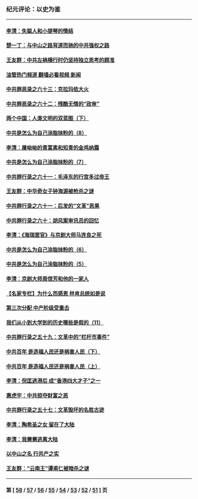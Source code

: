 ### 纪元评论：以史为鉴
---
#### [李清：失聪人和小提琴的情结](../../pages/nsc1028/n13459280.md?12270330) 
#### [楚一丁：与中山之路背道而驰的中共强权之路](../../pages/nsc1028/n13437270.md?12270330) 
#### [王友群：中共左祸横行时仍坚持独立思考的顾准](../../pages/nsc1028/n13444722.md?12270330) 
#### [油管热门频道 翻墙必看视频 新闻](ok?12270330)
#### [中共罪恶录之六十三：克拉玛依大火](../../pages/nsc1028/n13443384.md?12270330) 
#### [中共罪恶录之六十二：残酷无情的“政审”](../../pages/nsc1028/n13435894.md?12270330) 
#### [两个中国：人类文明的双蓝图（下）](../../pages/nsc1028/n13423132.md?12270330) 
#### [中共是怎么为自己涂脂抹粉的（8）](../../pages/nsc1028/n13432247.md?12270330) 
#### [李清：屠呦呦的青蒿素和知青的金鸡纳霜](../../pages/nsc1028/n13426884.md?12270330) 
#### [中共是怎么为自己涂脂抹粉的（7）](../../pages/nsc1028/n13431085.md?12270330) 
#### [中共罪行录之六十一：毛泽东的行宫多过帝王](../../pages/nsc1028/n13430849.md?12270330) 
#### [王友群：中华奇女子钟海源被枪杀之谜](../../pages/nsc1028/n13430555.md?12270330) 
#### [中共罪行录之六十一：后发的“文革”恶果](../../pages/nsc1028/n13426672.md?12270330) 
#### [中共罪行录之六十：胡风案审讯员的回忆](../../pages/nsc1028/n13423954.md?12270330) 
#### [李清：《海瑞罢官》与京剧大师马连良之死](../../pages/nsc1028/n13412316.md?12270330) 
#### [中共是怎么为自己涂脂抹粉的（6）](../../pages/nsc1028/n13412021.md?12270330) 
#### [中共是怎么为自己涂脂抹粉的（5）](../../pages/nsc1028/n13405477.md?12270330) 
#### [李清：京剧大师周信芳和他的一家人](../../pages/nsc1028/n13391411.md?12270330) 
#### [【名家专栏】为什么而感恩 林肯总统如是说](../../pages/nsc1028/n13402501.md?12270330) 
#### [第三次分配 中产阶级受重击](../../pages/nsc1028/n13401007.md?12270330) 
#### [我们从小到大学到的历史哪些是假的（11）](../../pages/nsc1028/n13395097.md?12270330) 
#### [中共罪行录之五十九：文革中的“栏杆市事件”](../../pages/nsc1028/n13390605.md?12270330) 
#### [中共百年 是造福人民还是祸害人民（下）](../../pages/nsc1028/n13389389.md?12270330) 
#### [中共百年 是造福人民还是祸害人民（上）](../../pages/nsc1028/n13388697.md?12270330) 
#### [李清：倪匡逃港后 成“香港四大才子”之一](../../pages/nsc1028/n13377522.md?12270330) 
#### [惠虎宇：中共掠夺财富之恶](../../pages/nsc1028/n13374142.md?12270330) 
#### [中共罪行录之五十七：文革毁坏的名胜古迹](../../pages/nsc1028/n13373282.md?12270330) 
#### [李清：陶希圣之女 留在了大陆](../../pages/nsc1028/n13367727.md?12270330) 
#### [李清：我舅舅逃离大陆](../../pages/nsc1028/n13343329.md?12270330) 
#### [以中山之名 行共产之实](../../pages/nsc1028/n13346437.md?12270330) 
#### [王友群：“云南王”谭甫仁被暗杀之谜](../../pages/nsc1028/n13357123.md?12270330) 

---
#### 第 [ [58](./58.md?12270330) / [57](./57.md?12270330) / [56](./56.md?12270330) / [55](./55.md?12270330) / [54](./54.md?12270330) / [53](./53.md?12270330) / [52](./52.md?12270330) / [51](./51.md?12270330) ] 页
